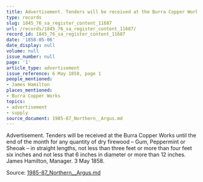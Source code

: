 ```yaml
---
title: Advertisement. Tenders will be received at the Burra Copper Works
type: records
slug: 1845_76_sa_register_content_11687
url: /records/1845_76_sa_register_content_11687/
record_id: 1845_76_sa_register_content_11687
date: '1858-05-06'
date_display: null
volume: null
issue_number: null
page: '1'
article_type: advertisement
issue_reference: 6 May 1858, page 1
people_mentioned:
- James Hamilton
places_mentioned:
- Burra Copper Works
topics:
- advertisement
- supply
source_document: 1985-87_Northern__Argus.md
---
```


Advertisement.  Tenders will be received at the Burra Copper Works until the end of the month for any quantity of dry firewood – Gum, Peppermint or Sheoak – in straight lengths, not less than three feet or more than four feet six inches and not less that 6 inches in diameter or more than 12 inches.  James Hamilton, Manager.  3 May 1858.


Source: [1985-87_Northern__Argus.md](/downloads/markdown/1985-87_Northern__Argus.md)
